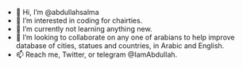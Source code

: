 - 👋 Hi, I’m @abdullahsalma
- 👀 I’m interested in coding for chairties.
- 🌱 I’m currently not learning anything new.
- 💞️ I’m looking to collaborate on any one of arabians to help improve database of cities, statues and countries, in Arabic and English.
- 📫 Reach me, Twitter, or telegram @IamAbdullah.

<!---
abdullahsalma/abdullahsalma is a ✨ special ✨ repository because its `README.md` (this file) appears on your GitHub profile.
You can click the Preview link to take a look at your changes.
--->
